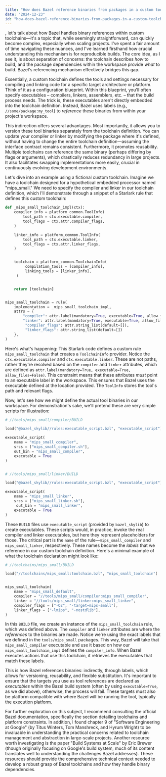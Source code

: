 ```yaml
---
title: "How does Bazel reference binaries from packages in a custom toolchain?"
date: "2024-12-23"
id: "how-does-bazel-reference-binaries-from-packages-in-a-custom-toolchain"
---
```


, let's talk about how Bazel handles binary references within custom toolchains—it's a topic that, while seemingly straightforward, can quickly become complex, especially when scaling projects. I've spent a fair amount of time navigating these nuances, and I've learned firsthand how crucial understanding this mechanism is for reproducible builds. The core idea, as I see it, is about separation of concerns: the toolchain describes *how* to build, and the package dependencies within the workspace provide *what* to build. Bazel's referencing mechanism effectively bridges this gap.

Essentially, a custom toolchain defines the tools and settings necessary for compiling and linking code for a specific target architecture or platform. Think of it as a configuration blueprint. Within this blueprint, you'll often specify executables – compilers, linkers, assemblers, etc. – that the build process needs. The trick is, these executables aren't directly embedded into the toolchain definition. Instead, Bazel uses labels (e.g., `//some/package:my_tool`) to *reference* these binaries from within your project's workspace.

This indirection offers several advantages. Most importantly, it allows you to version these tool binaries separately from the toolchain definition. You can update your compiler or linker by modifying the package where it's defined, without having to change the entire toolchain definition—assuming the interface contract remains consistent. Furthermore, it promotes reusability. Multiple toolchains can reference the same binary (perhaps differing by flags or arguments), which drastically reduces redundancy in large projects. It also facilitates swapping implementations more easily, crucial in continuously evolving development environments.

Let's dive into an example using a fictional custom toolchain. Imagine we have a toolchain designed for a hypothetical embedded processor named "mips_small." We need to specify the compiler and linker in our toolchain definition, which I'll demonstrate through a snippet of a Starlark rule that defines this custom toolchain:

```python
def _mips_small_toolchain_impl(ctx):
    compiler_info = platform_common.ToolInfo(
        tool_path = ctx.executable.compiler,
        tool_flags = ctx.attr.compiler_flags,
    )

    linker_info = platform_common.ToolInfo(
        tool_path = ctx.executable.linker,
        tool_flags = ctx.attr.linker_flags,
    )


    toolchain = platform_common.ToolchainInfo(
         compilation_tools = [compiler_info],
         linking_tools = [linker_info],
     )


    return [toolchain]


mips_small_toolchain = rule(
    implementation = _mips_small_toolchain_impl,
    attrs = {
        "compiler": attr.label(mandatory=True, executable=True, allow_files=False),
        "linker": attr.label(mandatory=True, executable=True, allow_files=False),
         "compiler_flags": attr.string_list(default=[]),
         "linker_flags": attr.string_list(default=[])
    },
)
```

Here's what's happening: This Starlark code defines a custom rule `mips_small_toolchain` that creates a `ToolchainInfo` provider. Notice the `ctx.executable.compiler` and `ctx.executable.linker`. These are not paths, rather they're resolved based on the `compiler` and `linker` attributes, which are defined as `attr.label(mandatory=True, executable=True, allow_files=False)`. This constraint means that these attributes *must* point to an executable label in the workspace. This ensures that Bazel uses the executable defined at the location provided. The `ToolInfo` stores the tool's path and relevant flags.

Now, let's see how we might define the actual tool binaries in our workspace. For demonstration's sake, we'll pretend these are very simple scripts for illustration:

```python
# //tools/mips_small/compiler/BUILD

load("@bazel_skylib//rules:executable_script.bzl", "executable_script")

executable_script(
    name = "mips_small_compiler",
    srcs = ["mips_small_compiler.sh"],
    out_bin = "mips_small_compiler",
    executable = True
)


# //tools/mips_small/linker/BUILD

load("@bazel_skylib//rules:executable_script.bzl", "executable_script")

executable_script(
    name = "mips_small_linker",
    srcs = ["mips_small_linker.sh"],
     out_bin = "mips_small_linker",
    executable = True
)
```

These `BUILD` files use `executable_script` (provided by `bazel_skylib`) to create executables. These scripts would, in practice, invoke the real compiler and linker executables, but here they represent placeholders for those. The critical part is the `name` of the rule—`mips_small_compiler` and `mips_small_linker`, respectively. These names become the *labels* that we reference in our custom toolchain definition. Here's a minimal example of what the toolchain declaration might look like:

```python
# //toolchains/mips_small/BUILD

load("//toolchains/mips_small:toolchain.bzl", "mips_small_toolchain")


mips_small_toolchain(
    name = "mips_small_default",
    compiler = "//tools/mips_small/compiler:mips_small_compiler",
    linker = "//tools/mips_small/linker:mips_small_linker",
    compiler_flags = ["-O2", "-target=mips-small"],
    linker_flags = ["-lmips", "-nostdlib"],
)
```

In this `BUILD` file, we create an instance of the `mips_small_toolchain` rule, which was defined above. The `compiler` and `linker` attributes are where the *references* to the binaries are made. Notice we're using the exact labels that we defined in the `tools/mips_small` packages. This way, Bazel will take that `mips_small_compiler` executable and use it based on how our `mips_small_toolchain_impl` defines the `compiler_info`. When Bazel executes actions that use this toolchain, it retrieves the executables that match these labels.

This is how Bazel references binaries: indirectly, through labels, which allows for versioning, reusability, and flexible substitution. It's important to ensure that the targets you use as tool references are declared as *executables* within the Bazel build system (often by using `executable=True`, as we did above), otherwise, the process will fail. These targets must also be platform compatible with where Bazel will be running the tool, typically the execution platform.

For further exploration on this subject, I recommend consulting the official Bazel documentation, specifically the section detailing toolchains and platform constraints. In addition, I found chapter 9 of "Software Engineering at Google" (by Titus Winters, Tom Manshreck, and Hyrum Wright) to be invaluable in understanding the practical concerns related to toolchain management and abstraction in large-scale projects. Another resource worth investigating is the paper "Build Systems at Scale" by Eric Brewer (though originally focusing on Google's build system, much of its content translates well to understanding the challenges Bazel addresses). These resources should provide the comprehensive technical context needed to develop a robust grasp of Bazel toolchains and how they handle binary dependencies.

